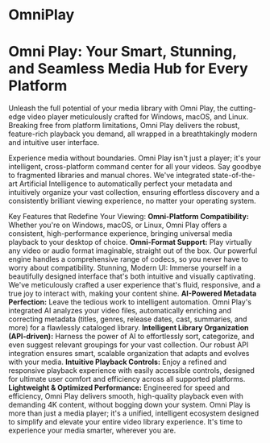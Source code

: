 # OmniPlay

# Omni Play: Your Smart, Stunning, and Seamless Media Hub for Every Platform
Unleash the full potential of your media library with Omni Play, the cutting-edge video player meticulously crafted for Windows, macOS, and Linux. Breaking free from platform limitations, Omni Play delivers the robust, feature-rich playback you demand, all wrapped in a breathtakingly modern and intuitive user interface.

Experience media without boundaries. Omni Play isn't just a player; it's your intelligent, cross-platform command center for all your videos. Say goodbye to fragmented libraries and manual chores. We've integrated state-of-the-art Artificial Intelligence to automatically perfect your metadata and intuitively organize your vast collection, ensuring effortless discovery and a consistently brilliant viewing experience, no matter your operating system.

Key Features that Redefine Your Viewing:
**Omni-Platform Compatibility:** Whether you're on Windows, macOS, or Linux, Omni Play offers a consistent, high-performance experience, bringing universal media playback to your desktop of choice.
**Omni-Format Support:** Play virtually any video or audio format imaginable, straight out of the box. Our powerful engine handles a comprehensive range of codecs, so you never have to worry about compatibility.
Stunning, Modern UI: Immerse yourself in a beautifully designed interface that's both intuitive and visually captivating. We've meticulously crafted a user experience that's fluid, responsive, and a true joy to interact with, making your content shine.
**AI-Powered Metadata Perfection:** Leave the tedious work to intelligent automation. Omni Play's integrated AI analyzes your video files, automatically enriching and correcting metadata (titles, genres, release dates, cast, summaries, and more) for a flawlessly cataloged library.
**Intelligent Library Organization (API-driven):** Harness the power of AI to effortlessly sort, categorize, and even suggest relevant groupings for your vast collection. Our robust API integration ensures smart, scalable organization that adapts and evolves with your media.
**Intuitive Playback Controls:** Enjoy a refined and responsive playback experience with easily accessible controls, designed for ultimate user comfort and efficiency across all supported platforms.
**Lightweight & Optimized Performance:** Engineered for speed and efficiency, Omni Play delivers smooth, high-quality playback even with demanding 4K content, without bogging down your system.
Omni Play is more than just a media player; it's a unified, intelligent ecosystem designed to simplify and elevate your entire video library experience. It's time to experience your media smarter, wherever you are.
